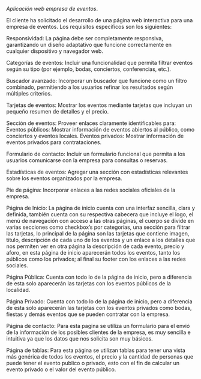 *Aplicación web empresa de eventos*.

El cliente ha solicitado el desarrollo de una página web interactiva para una empresa de eventos. Los requisitos específicos son los siguientes:

Responsividad: La página debe ser completamente responsiva, garantizando un diseño adaptativo que funcione correctamente en cualquier dispositivo y navegador web.

Categorías de eventos: Incluir una funcionalidad que permita filtrar eventos según su tipo (por ejemplo, bodas, conciertos, conferencias, etc.).

Buscador avanzado: Incorporar un buscador que funcione como un filtro combinado, permitiendo a los usuarios refinar los resultados según múltiples criterios.

Tarjetas de eventos: Mostrar los eventos mediante tarjetas que incluyan un pequeño resumen de detalles y el precio.

Sección de eventos: Proveer enlaces claramente identificables para:
Eventos públicos: Mostrar información de eventos abiertos al público, como conciertos y eventos locales.
Eventos privados: Mostrar información de eventos privados para contrataciones.

Formulario de contacto: Incluir un formulario funcional que permita a los usuarios comunicarse con la empresa para consultas o reservas.

Estadísticas de eventos:
Agregar una sección con estadísticas relevantes sobre los eventos organizados por la empresa.

Pie de página:
Incorporar enlaces a las redes sociales oficiales de la empresa.

Página de Inicio:
La página de inicio cuenta con una interfaz sencilla, clara y definida, también cuenta con su respectiva cabecera que incluye el logo, el menú de navegación con acceso a las otras páginas, el cuerpo se divide en varias secciones como checkbox’s por categorías, una sección para filtrar las tarjetas, lo principal de la página son las tarjetas que contiene imagen, titulo, descripción de cada uno de los eventos y un enlace a los detalles que nos permiten ver en otra página la descripción de cada evento, precio y aforo, en esta página de inicio aparecerán todos los eventos, tanto los públicos como los privados; al final su footer con los enlaces a las redes sociales.

Página Pública:
Cuenta con todo lo de la página de inicio, pero a diferencia de esta solo aparecerán las tarjetas con los eventos públicos de la localidad.

Página Privado:
Cuenta con todo lo de la página de inicio, pero a diferencia de esta solo aparecerán las tarjetas con los eventos privados como bodas, fiestas y demás eventos que se pueden contratar con la empresa.

Página de contacto:
Para esta pagina se utiliza un formulario para el envió de la información de los posibles clientes de la empresa, es muy sencilla e intuitiva ya que los datos que nos solicita son muy básicos.

Página de tablas:
Para esta página se utilizan tablas para tener una vista más genérica de todos los eventos, el precio y la cantidad de personas que puede tener el evento publico o privado, esto con el fin de calcular un evento privado o el valor del evento público.


